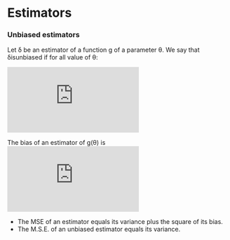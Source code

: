 Estimators
==========

### Unbiased estimators

Let δ be an estimator of a function g of a parameter θ. We say that δisunbiased if for all value of θ:

![E_\theta[\delta(X)]=g(\theta)](http://latex.codecogs.com/gif.latex?E_%5Ctheta%5B%5Cdelta%28X%29%5D%3Dg%28%5Ctheta%29)

The bias of an estimator of g(θ) is ![E_\theta[\delta(X)]-g(\theta)](http://latex.codecogs.com/gif.latex?E_%5Ctheta%5B%5Cdelta%28X%29%5D-g%28%5Ctheta%29)

- The MSE of an estimator equals its variance plus the square of its bias.
- The M.S.E. of an unbiased estimator equals its variance.
